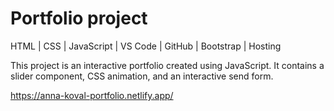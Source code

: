 # Portfolio project
HTML | CSS | JavaScript | VS Code | GitHub | Bootstrap | Hosting

This project is an interactive portfolio created using JavaScript. It contains a slider component, CSS animation, and an interactive send form.  

https://anna-koval-portfolio.netlify.app/

